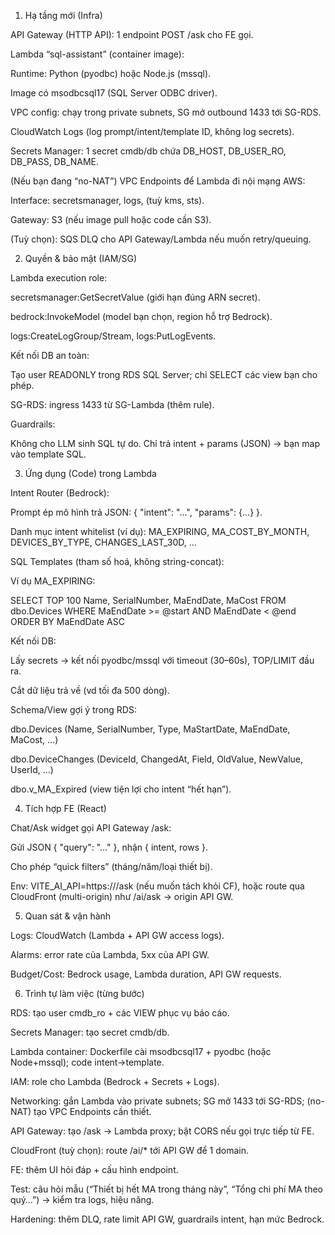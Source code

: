 1) Hạ tầng mới (Infra)

API Gateway (HTTP API): 1 endpoint POST /ask cho FE gọi.

Lambda “sql-assistant” (container image):

Runtime: Python (pyodbc) hoặc Node.js (mssql).

Image có msodbcsql17 (SQL Server ODBC driver).

VPC config: chạy trong private subnets, SG mở outbound 1433 tới SG-RDS.

CloudWatch Logs (log prompt/intent/template ID, không log secrets).

Secrets Manager: 1 secret cmdb/db chứa DB_HOST, DB_USER_RO, DB_PASS, DB_NAME.

(Nếu bạn đang “no-NAT”) VPC Endpoints để Lambda đi nội mạng AWS:

Interface: secretsmanager, logs, (tuỳ kms, sts).

Gateway: S3 (nếu image pull hoặc code cần S3).

(Tuỳ chọn): SQS DLQ cho API Gateway/Lambda nếu muốn retry/queuing.

2) Quyền & bảo mật (IAM/SG)

Lambda execution role:

secretsmanager:GetSecretValue (giới hạn đúng ARN secret).

bedrock:InvokeModel (model bạn chọn, region hỗ trợ Bedrock).

logs:CreateLogGroup/Stream, logs:PutLogEvents.

Kết nối DB an toàn:

Tạo user READONLY trong RDS SQL Server; chỉ SELECT các view bạn cho phép.

SG-RDS: ingress 1433 từ SG-Lambda (thêm rule).

Guardrails:

Không cho LLM sinh SQL tự do. Chỉ trả intent + params (JSON) → bạn map vào template SQL.

3) Ứng dụng (Code) trong Lambda

Intent Router (Bedrock):

Prompt ép mô hình trả JSON: { "intent": "...", "params": {...} }.

Danh mục intent whitelist (ví dụ):
MA_EXPIRING, MA_COST_BY_MONTH, DEVICES_BY_TYPE, CHANGES_LAST_30D, …

SQL Templates (tham số hoá, không string-concat):

Ví dụ MA_EXPIRING:

SELECT TOP 100 Name, SerialNumber, MaEndDate, MaCost
FROM dbo.Devices
WHERE MaEndDate >= @start AND MaEndDate < @end
ORDER BY MaEndDate ASC


Kết nối DB:

Lấy secrets → kết nối pyodbc/mssql với timeout (30–60s), TOP/LIMIT đầu ra.

Cắt dữ liệu trả về (vd tối đa 500 dòng).

Schema/View gợi ý trong RDS:

dbo.Devices (Name, SerialNumber, Type, MaStartDate, MaEndDate, MaCost, …)

dbo.DeviceChanges (DeviceId, ChangedAt, Field, OldValue, NewValue, UserId, …)

dbo.v_MA_Expired (view tiện lợi cho intent “hết hạn”).

4) Tích hợp FE (React)

Chat/Ask widget gọi API Gateway /ask:

Gửi JSON { "query": "…" }, nhận { intent, rows }.

Cho phép “quick filters” (tháng/năm/loại thiết bị).

Env: VITE_AI_API=https://<api-gw-domain>/ask (nếu muốn tách khỏi CF),
hoặc route qua CloudFront (multi-origin) như /ai/ask → origin API GW.

5) Quan sát & vận hành

Logs: CloudWatch (Lambda + API GW access logs).

Alarms: error rate của Lambda, 5xx của API GW.

Budget/Cost: Bedrock usage, Lambda duration, API GW requests.

6) Trình tự làm việc (từng bước)

RDS: tạo user cmdb_ro + các VIEW phục vụ báo cáo.

Secrets Manager: tạo secret cmdb/db.

Lambda container: Dockerfile cài msodbcsql17 + pyodbc (hoặc Node+mssql); code intent→template.

IAM: role cho Lambda (Bedrock + Secrets + Logs).

Networking: gắn Lambda vào private subnets; SG mở 1433 tới SG-RDS; (no-NAT) tạo VPC Endpoints cần thiết.

API Gateway: tạo /ask → Lambda proxy; bật CORS nếu gọi trực tiếp từ FE.

CloudFront (tuỳ chọn): route /ai/* tới API GW để 1 domain.

FE: thêm UI hỏi đáp + cấu hình endpoint.

Test: câu hỏi mẫu (“Thiết bị hết MA trong tháng này”, “Tổng chi phí MA theo quý…”) → kiểm tra logs, hiệu năng.

Hardening: thêm DLQ, rate limit API GW, guardrails intent, hạn mức Bedrock.